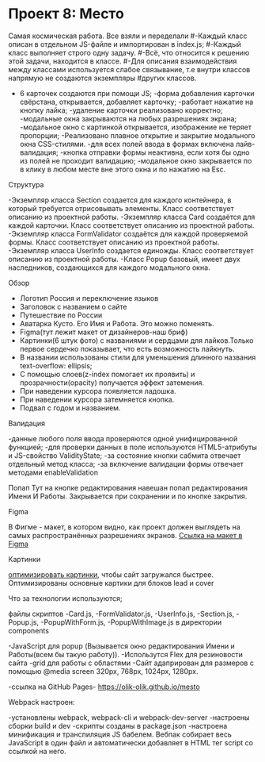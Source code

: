 # Проект 8: Место
 Самая космическая работа. Все взяли и переделали
#-Каждый класс описан в отдельном JS-файле и импортирован в index.js;
#-Каждый класс выполняет строго одну задачу.
#-Всё, что относится к решению этой задачи, находится в классе.
#-Для описания взаимодействия между классами используется слабое связывание, т.е внутри классов напрямую не создаются экземпляры #других классов.



- 6 карточек создаются при помощи JS;
-форма добавления карточки свёрстана, открывается, добавляет карточку;
-работает нажатие на кнопку лайка;
-удаление карточки реализовано корректно;
-модальные окна закрываются на любых разрешениях экрана;
-модальное окно с картинкой открывается, изображение не теряет пропорции;
-Реализовано плавное открытие и закрытие модального окна CSS-стилями.
-для всех полей ввода в формах включена лайв-валидация;
-кнопка отправки формы неактивна, если хотя бы одно из полей не проходит валидацию;
-модальное окно закрывается по в клику в любом месте вне этого окна и по нажатию на Esc.

 Структура 

-Экземпляр класса Section создается для каждого контейнера, в который требуется отрисовывать элементы. Класс соответствует описанию из проектной работы.
-Экземпляр класса Card создаётся для каждой карточки. Класс соответствует описанию из проектной работы.
-Экземпляр класса FormValidator создаётся для каждой проверяемой формы. Класс соответствует описанию из проектной работы.
-Экземпляр класса UserInfo создается единожды. Класс соответствует описанию из проектной работы.
-Класс Popup базовый, имеет двух наследников, создающихся для каждого модального окна.

 Обзор
 
- Логотип Россия и переключение языков
- Заголовок с названием о сайте
- Путешествие по России
- Аватарка Кусто. Его Имя и Работа. Это можно поменять.
- Figma(тут лежит макет от дизайнеров-наш бриф)
- Картинки(6 штук фото) с названиями и сердцами для лайков.Только первое сердечко показывает, что есть возможность лайкнуть.
- В названии использованы стили для уменьшения длинного названия text-overflow: ellipsis;
- С помощью слоев(z-index помогает их проявить) и прозрачности(opacity) получается эффект затемения.
- При наведении курсора появляется ладошка.
- При наведении курсора затемняется кнопка.
- Подвал с годом и названием.

Валидация

-данные любого поля ввода проверяются одной унифицированной функцией;
-для проверки данных в поле используются HTML5-атрибуты и JS-свойство ValidityState;
-за состояние кнопки сабмита отвечает отдельный метод класса;
-за включение валидации формы отвечает методами enableValidation


Попап
Тут на кнопке редактирования навешан попап редактирования Имени И Работы.
Закрывается при сохранении и по кнопке
закрытия.

Figma

В Фигме - макет, в котором видно, как проект должен
выглядеть на самых распространённых разрешениях экранов.
[Ссылка на макет в Figma](https://www.figma.com/file/2cn9N9jSkmxD84oJik7xL7/JavaScript.-Sprint-4?node-id=0%3A1)


Картинки

 [оптимизировать картинки](https://tinypng.com/),
чтобы  сайт загружался быстрее.
Оптимизированы основные картики для блоков lead и cover

Что за технологии используются;

файлы скриптов 
 -Card.js,
 -FormValidator.js,
 -UserInfo.js,
 -Section.js, 
 -Popup.js,
 -PopupWithForm.js,
 -PopupWithImage.js в директории components

-JavaScript для popup (Вызывается окно редактирования Имени и Работы(всем бы такую работу)).
-Использутся Flex для резиновости сайта
-grid для работы с областями
-Сайт адаприрован для размеров с помощью @media screen 320px, 768px, 1024px, 1280px.

-ссылка на GitHub Pages- https://olik-olik.github.io/mesto

Webpack настроен:

-установлены webpack, webpack-cli и webpack-dev-server
-настроены сборки build и dev
-скрипты созданы в package.json
-настроена минификация и транспиляция JS бабелем. Вебпак собирает весь JavaScript в один файл и автоматически добавляет в HTML тег script со ссылкой на него.
